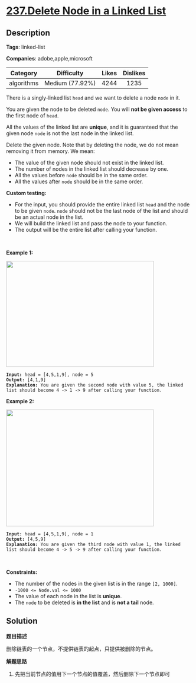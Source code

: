 # [237.Delete Node in a Linked List](https://leetcode.com/problems/delete-node-in-a-linked-list/description/)

## Description

**Tags**: linked-list

**Companies**: adobe,apple,microsoft

|  Category  |   Difficulty    | Likes | Dislikes |
| :--------: | :-------------: | :---: | :------: |
| algorithms | Medium (77.92%) | 4244  |   1235   |

<p>There is a singly-linked list <code>head</code> and we want to delete a node <code>node</code> in it.</p>
<p>You are given the node to be deleted <code>node</code>. You will <strong>not be given access</strong> to the first node of <code>head</code>.</p>
<p>All the values of the linked list are <strong>unique</strong>, and it is guaranteed that the given node <code>node</code> is not the last node in the linked list.</p>
<p>Delete the given node. Note that by deleting the node, we do not mean removing it from memory. We mean:</p>
<ul>
  <li>The value of the given node should not exist in the linked list.</li>
  <li>The number of nodes in the linked list should decrease by one.</li>
  <li>All the values before <code>node</code> should be in the same order.</li>
  <li>All the values after <code>node</code> should be in the same order.</li>
</ul>
<p><strong>Custom testing:</strong></p>
<ul>
  <li>For the input, you should provide the entire linked list <code>head</code> and the node to be given <code>node</code>. <code>node</code> should not be the last node of the list and should be an actual node in the list.</li>
  <li>We will build the linked list and pass the node to your function.</li>
  <li>The output will be the entire list after calling your function.</li>
</ul>
<p>&nbsp;</p>
<p><strong class="example">Example 1:</strong></p>
<img alt="" src="https://assets.leetcode.com/uploads/2020/09/01/node1.jpg" style="width: 400px; height: 286px;" />
<pre><code><strong>Input:</strong> head = [4,5,1,9], node = 5
<strong>Output:</strong> [4,1,9]
<strong>Explanation: </strong>You are given the second node with value 5, the linked list should become 4 -&gt; 1 -&gt; 9 after calling your function.</code></pre>
<p><strong class="example">Example 2:</strong></p>
<img alt="" src="https://assets.leetcode.com/uploads/2020/09/01/node2.jpg" style="width: 400px; height: 315px;" />
<pre><code><strong>Input:</strong> head = [4,5,1,9], node = 1
<strong>Output:</strong> [4,5,9]
<strong>Explanation: </strong>You are given the third node with value 1, the linked list should become 4 -&gt; 5 -&gt; 9 after calling your function.</code></pre>
<p>&nbsp;</p>
<p><strong>Constraints:</strong></p>
<ul>
  <li>The number of the nodes in the given list is in the range <code>[2, 1000]</code>.</li>
  <li><code>-1000 &lt;= Node.val &lt;= 1000</code></li>
  <li>The value of each node in the list is <strong>unique</strong>.</li>
  <li>The <code>node</code> to be deleted is <strong>in the list</strong> and is <strong>not a tail</strong> node.</li>
</ul>

## Solution

**题目描述**

删除链表的一个节点，不提供链表的起点，只提供被删除的节点。

**解题思路**

1. 先把当前节点的值用下一个节点的值覆盖，然后删除下一个节点即可

